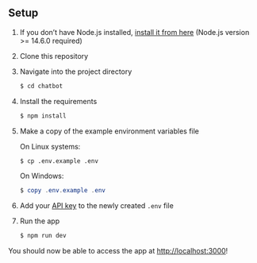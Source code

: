 ## Setup

1. If you don’t have Node.js installed, [install it from here](https://nodejs.org/en/) (Node.js version >= 14.6.0 required)

2. Clone this repository

3. Navigate into the project directory

    ```bash
    $ cd chatbot
    ```

4. Install the requirements

    ```bash
    $ npm install
    ```

5. Make a copy of the example environment variables file

    On Linux systems:

    ```bash
    $ cp .env.example .env
    ```

    On Windows:

    ```powershell
    $ copy .env.example .env
    ```

6. Add your [API key](https://beta.openai.com/account/api-keys) to the newly created `.env` file

7. Run the app

    ```bash
    $ npm run dev
    ```

You should now be able to access the app at [http://localhost:3000](http://localhost:3000)!
